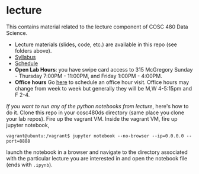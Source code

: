 # lecture

This contains material related to the lecture component of COSC 480 Data Science.

- Lecture materials (slides, code, etc.) are available in this repo (see folders above).  
- [Syllabus](syllabus.pdf)
- [Schedule](schedule.md)
- **Open Lab Hours**: you have swipe card access to 315 McGregory Sunday - Thursday 7:00PM - 11:00PM, and Friday 1:00PM - 4:00PM.
- **Office hours** Go [here](https://goo.gl/6STXDi) to schedule an office hour visit.  Office hours may change from week to week but generally they will be M,W 4-5:15pm and F 2-4.


*If you want to run any of the python notebooks from lecture*, here's how to do it.  Clone this repo in your cosc480ds directory (same place you clone your lab repos).  Fire up the vagrant VM.  Inside the vagrant VM, fire up jupyter notebook, 

	vagrant@ubuntu:/vagrant$ jupyter notebook --no-browser --ip=0.0.0.0 --port=8888

launch the notebook in a browser and navigate to the directory associated with the particular lecture you are interested in and open the notebook file (ends with `.ipynb`). 
